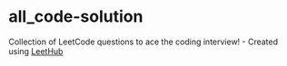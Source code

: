 # all_code-solution
Collection of LeetCode questions to ace the coding interview! - Created using [LeetHub](https://github.com/QasimWani/LeetHub)
